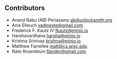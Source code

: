 ## Contributors
<!-- DO NOT EDIT - CONTRIBUTORS.md is autogenerated from git commit log by contributors.sh script. -->

- Anand Babu (AB) Periasamy <ab@unlocksmith.org>
- Anis Elleuch <vadmeste@gmail.com>
- Frederick F. Kautz IV <fkautz@minio.io>
- Harshavardhana <harsha@minio.io>
- Krishna Srinivas <krishna@minio.io>
- Matthew Farrellee <matt@cs.wisc.edu>
- Nate Rosenblum <flander@gmail.com>
